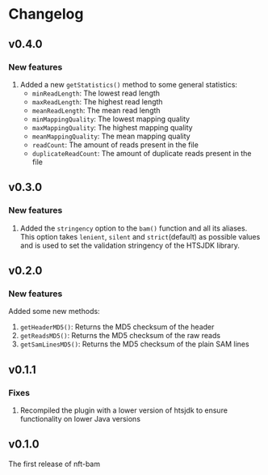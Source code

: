 # Changelog

## v0.4.0

### New features

1. Added a new `getStatistics()` method to some general statistics:
    - `minReadLength`: The lowest read length
    - `maxReadLength`: The highest read length
    - `meanReadLength`: The mean read length
    - `minMappingQuality`: The lowest mapping quality
    - `maxMappingQuality`: The highest mapping quality
    - `meanMappingQuality`: The mean mapping quality
    - `readCount`: The amount of reads present in the file
    - `duplicateReadCount`: The amount of duplicate reads present in the file

## v0.3.0

### New features

1. Added the `stringency` option to the `bam()` function and all its aliases. This option takes `lenient`, `silent` and `strict`(default) as possible values and is used to set the validation stringency of the HTSJDK library.

## v0.2.0

### New features

Added some new methods:

1. `getHeaderMD5()`: Returns the MD5 checksum of the header
2. `getReadsMD5()`: Returns the MD5 checksum of the raw reads
3. `getSamLinesMD5()`: Returns the MD5 checksum of the plain SAM lines

## v0.1.1

### Fixes

1. Recompiled the plugin with a lower version of htsjdk to ensure functionality on lower Java versions

## v0.1.0

The first release of nft-bam
